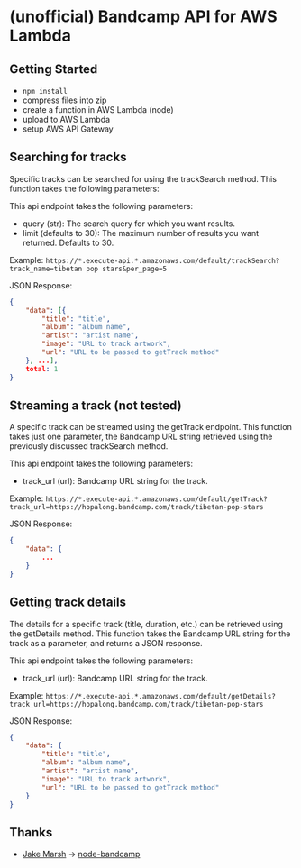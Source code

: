 
# (unofficial) Bandcamp API for AWS Lambda

## Getting Started
* `npm install`
* compress files into zip
* create a function in AWS Lambda (node)
* upload to AWS Lambda
* setup AWS API Gateway

## Searching for tracks
Specific tracks can be searched for using the trackSearch method. This function takes the following parameters:

This api endpoint takes the following parameters:
* query (str): The search query for which you want results.
* limit (defaults to 30): The maximum number of results you want returned. Defaults to 30.

Example: `https://*.execute-api.*.amazonaws.com/default/trackSearch?track_name=tibetan pop stars&per_page=5`

JSON Response:
```json
{
    "data": [{
        "title": "title",
        "album": "album name",
        "artist": "artist name",
        "image": "URL to track artwork",
        "url": "URL to be passed to getTrack method"
    }, ...],
    total: 1
}
```

## Streaming a track (not tested)
A specific track can be streamed using the getTrack endpoint. This function takes just one parameter, the Bandcamp URL string retrieved using the previously discussed trackSearch method.

This api endpoint takes the following parameters:
* track_url (url): Bandcamp URL string for the track.

Example: `https://*.execute-api.*.amazonaws.com/default/getTrack?track_url=https://hopalong.bandcamp.com/track/tibetan-pop-stars`

JSON Response:
```json
{
    "data": {
        ...
    }
}
```

## Getting track details
The details for a specific track (title, duration, etc.) can be retrieved using the getDetails method. This function takes the Bandcamp URL string for the track as a parameter, and returns a JSON response.

This api endpoint takes the following parameters:
* track_url (url): Bandcamp URL string for the track.

Example: `https://*.execute-api.*.amazonaws.com/default/getDetails?track_url=https://hopalong.bandcamp.com/track/tibetan-pop-stars`

JSON Response:
```json
{
    "data": {
        "title": "title",
        "album": "album name",
        "artist": "artist name",
        "image": "URL to track artwork",
        "url": "URL to be passed to getTrack method"
    }
}
```

## Thanks
* [Jake Marsh](https://github.com/jakemmarsh) -> [node-bandcamp](https://github.com/jakemmarsh/node-bandcamp)